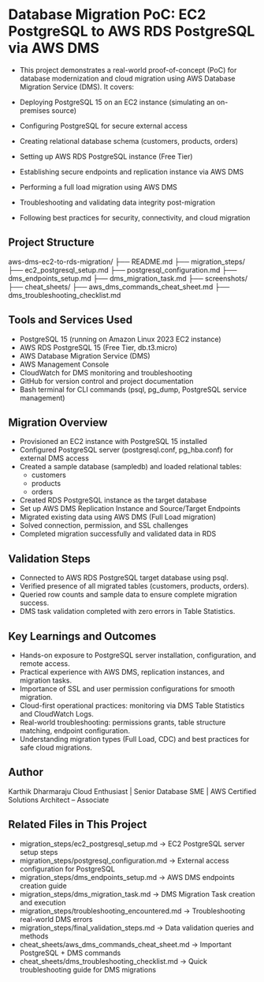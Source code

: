 # Database Migration PoC: EC2 PostgreSQL to AWS RDS PostgreSQL via AWS DMS
- This project demonstrates a real-world proof-of-concept (PoC) for database modernization and cloud migration using AWS Database Migration Service (DMS). It covers:

- Deploying PostgreSQL 15 on an EC2 instance (simulating an on-premises source)
- Configuring PostgreSQL for secure external access
- Creating relational database schema (customers, products, orders)
- Setting up AWS RDS PostgreSQL instance (Free Tier)
- Establishing secure endpoints and replication instance via AWS DMS
- Performing a full load migration using AWS DMS
- Troubleshooting and validating data integrity post-migration
- Following best practices for security, connectivity, and cloud migration


## Project Structure

aws-dms-ec2-to-rds-migration/
├── README.md
├── migration_steps/
    ├── ec2_postgresql_setup.md
    ├── postgresql_configuration.md
    ├── dms_endpoints_setup.md
    ├── dms_migration_task.md
├── screenshots/
├── cheat_sheets/
    ├── aws_dms_commands_cheat_sheet.md
    ├── dms_troubleshooting_checklist.md

## Tools and Services Used
- PostgreSQL 15 (running on Amazon Linux 2023 EC2 instance)
- AWS RDS PostgreSQL 15 (Free Tier, db.t3.micro)
- AWS Database Migration Service (DMS)
- AWS Management Console
- CloudWatch for DMS monitoring and troubleshooting
- GitHub for version control and project documentation
- Bash terminal for CLI commands (psql, pg_dump, PostgreSQL service management)

## Migration Overview
- Provisioned an EC2 instance with PostgreSQL 15 installed
- Configured PostgreSQL server (postgresql.conf, pg_hba.conf) for external DMS access
- Created a sample database (sampledb) and loaded relational tables:
   - customers
   - products
   - orders
- Created RDS PostgreSQL instance as the target database
- Set up AWS DMS Replication Instance and Source/Target Endpoints
- Migrated existing data using AWS DMS (Full Load migration)
- Solved connection, permission, and SSL challenges
- Completed migration successfully and validated data in RDS

## Validation Steps
- Connected to AWS RDS PostgreSQL target database using psql.
- Verified presence of all migrated tables (customers, products, orders).
- Queried row counts and sample data to ensure complete migration success.
- DMS task validation completed with zero errors in Table Statistics.

## Key Learnings and Outcomes
- Hands-on exposure to PostgreSQL server installation, configuration, and remote access.
- Practical experience with AWS DMS, replication instances, and migration tasks.
- Importance of SSL and user permission configurations for smooth migration.
- Cloud-first operational practices: monitoring via DMS Table Statistics and CloudWatch Logs.
- Real-world troubleshooting: permissions grants, table structure matching, endpoint configuration.
- Understanding migration types (Full Load, CDC) and best practices for safe cloud migrations.

## Author
Karthik Dharmaraju
Cloud Enthusiast | Senior Database SME | AWS Certified Solutions Architect – Associate

## Related Files in This Project
- migration_steps/ec2_postgresql_setup.md → EC2 PostgreSQL server setup steps
- migration_steps/postgresql_configuration.md → External access configuration for PostgreSQL
- migration_steps/dms_endpoints_setup.md → AWS DMS endpoints creation guide
- migration_steps/dms_migration_task.md → DMS Migration Task creation and execution
- migration_steps/troubleshooting_encountered.md → Troubleshooting real-world DMS errors
- migration_steps/final_validation_steps.md → Data validation queries and methods
- cheat_sheets/aws_dms_commands_cheat_sheet.md → Important PostgreSQL + DMS commands
- cheat_sheets/dms_troubleshooting_checklist.md → Quick troubleshooting guide for DMS migrations
